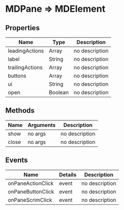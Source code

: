 # MDPane => MDElement

## Properties
Name | Type | Description
--- | --- | ---
leadingActions | Array | no description
label | String | no description
trailingActions | Array | no description
buttons | Array | no description
ui | String | no description
open | Boolean | no description

## Methods
Name | Arguments | Description
--- | --- | ---
show | no args | no description
close | no args | no description

## Events
Name | Details | Description
--- | --- | ---
onPaneActionClick | event | no description
onPaneButtonClick | event | no description
onPaneScrimClick | event | no description

